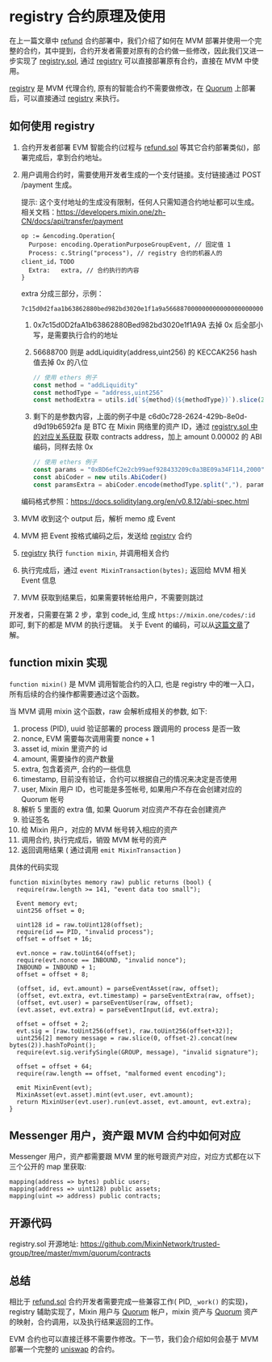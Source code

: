 # registry 合约原理及使用

在上一篇文章中 [refund](./refund) 合约部署中，我们介绍了如何在 MVM 部署并使用一个完整的合约，其中提到，合约开发者需要对原有的合约做一些修改，因此我们又进一步实现了 [registry.sol](#开源代码), 通过 [registry](#开源代码) 可以直接部署原有合约，直接在 MVM 中使用。

[registry](#开源代码) 是 MVM 代理合约, 原有的智能合约不需要做修改，在 [Quorum](/testnet/join) 上部署后，可以直接通过 [registry](#开源代码) 来执行。

## 如何使用 registry

1. 合约开发者部署 EVM 智能合约(过程与 [refund.sol](./refund.html##refund-sol-源码) 等其它合约部署类似)，部署完成后，拿到合约地址。

2. 用户调用合约时，需要使用开发者生成的一个支付链接。支付链接通过 POST /payment 生成。

    提示: 这个支付地址的生成没有限制，任何人只需知道合约地址都可以生成。
    相关文档：<https://developers.mixin.one/zh-CN/docs/api/transfer/payment>

    ```golang
    op := &encoding.Operation{
      Purpose: encoding.OperationPurposeGroupEvent, // 固定值 1
      Process: c.String("process"), // registry 合约的机器人的 client_id，TODO
      Extra:   extra, // 合约执行的内容
    }
    ```

    extra 分成三部分，示例：

    ```text
    7c15d0d2faa1b63862880bed982bd3020e1f1a9a56688700000000000000000000000000bd6efc2e2cb99aef928433209c0a3be09a34f11400000000000000000000000000000000000000000000000000000000000007d0
    ```

    1. 0x7c15d0D2faA1b63862880Bed982bd3020e1f1A9A 去掉 0x 后全部小写，是需要执行合约的地址
    2. 56688700 则是 addLiquidity(address,uint256) 的 KECCAK256 hash 值去掉 0x 的八位

        ```javascript
        // 使用 ethers 例子
        const method = "addLiquidity"
        const methodType = "address,uint256"
        const methodExtra = utils.id(`${method}(${methodType})`).slice(2, 10)
        ```

    3. 剩下的是参数内容，上面的例子中是 c6d0c728-2624-429b-8e0d-d9d19b6592fa 是 BTC 在 Mixin 网络里的资产 ID，通过 [registry.sol 中的对应关系获取](#messenger-用户-资产跟-mvm-合约中如何对应) 获取 contracts address，加上 amount 0.00002 的 ABI 编码，同样去除 0x

        ```javascript
        // 使用 ethers 例子
        const params = "0xBD6efC2e2cb99aef928433209c0a3BE09a34F114,2000"
        const abiCoder = new utils.AbiCoder()
        const paramsExtra = abiCoder.encode(methodType.split(","), params.split(",")).slice(2)
        ```

    编码格式参照：<https://docs.soliditylang.org/en/v0.8.12/abi-spec.html>

3. MVM 收到这个 output 后，解析 memo 成 Event
4. MVM 把 Event 按格式编码之后，发送给 [registry](#开源代码) 合约
5. [registry](#开源代码) 执行 `function mixin`, 并调用相关合约
6. 执行完成后，通过 `event MixinTransaction(bytes);`  返回给 MVM 相关 Event 信息
7. MVM 获取到结果后，如果需要转帐给用户，不需要则跳过

开发者，只需要在第 2 步，拿到 code_id, 生成 `https://mixin.one/codes/:id` 即可, 剩下的都是 MVM 的执行逻辑。 关于 Event 的编码，可以从[这篇文章](/guide/encoding.html#mtg-到-mvm-的编码格式)了解。

## function mixin 实现

`function mixin()` 是 MVM 调用智能合约的入口, 也是 registry 中的唯一入口，所有后续的合约操作都需要通过这个函数。

当 MVM 调用 mixin 这个函数，raw 会解析成相关的参数, 如下:

1. process (PID), uuid 验证部署的 process 跟调用的 process 是否一致
2. nonce, EVM 需要每次调用需要 nonce + 1
3. asset id, mixin 里资产的 id
4. amount, 需要操作的资产数量
5. extra, 包含着资产, 合约的一些信息
6. timestamp, 目前没有验证，合约可以根据自己的情况来决定是否使用
7. user, Mixin 用户 ID，也可能是多签帐号, 如果用户不存在会创建对应的 Quorum 帐号
8. 解析 5 里面的 extra 值, 如果 Quorum 对应资产不存在会创建资产
9. 验证签名
10. 给 Mixin 用户，对应的 MVM 帐号转入相应的资产
11. 调用合约, 执行完成后，销毁 MVM 帐号的资产
12. 返回调用结果 ( 通过调用 `emit MixinTransaction` )

具体的代码实现

```solidity
function mixin(bytes memory raw) public returns (bool) {
  require(raw.length >= 141, "event data too small");

  Event memory evt;
  uint256 offset = 0;

  uint128 id = raw.toUint128(offset);
  require(id == PID, "invalid process");
  offset = offset + 16;

  evt.nonce = raw.toUint64(offset);
  require(evt.nonce == INBOUND, "invalid nonce");
  INBOUND = INBOUND + 1;
  offset = offset + 8;

  (offset, id, evt.amount) = parseEventAsset(raw, offset);
  (offset, evt.extra, evt.timestamp) = parseEventExtra(raw, offset);
  (offset, evt.user) = parseEventUser(raw, offset);
  (evt.asset, evt.extra) = parseEventInput(id, evt.extra);

  offset = offset + 2;
  evt.sig = [raw.toUint256(offset), raw.toUint256(offset+32)];
  uint256[2] memory message = raw.slice(0, offset-2).concat(new bytes(2)).hashToPoint();
  require(evt.sig.verifySingle(GROUP, message), "invalid signature");

  offset = offset + 64;
  require(raw.length == offset, "malformed event encoding");

  emit MixinEvent(evt);
  MixinAsset(evt.asset).mint(evt.user, evt.amount);
  return MixinUser(evt.user).run(evt.asset, evt.amount, evt.extra);
}
```

## Messenger 用户，资产跟 MVM 合约中如何对应

Messenger 用户，资产都需要跟 MVM 里的帐号跟资产对应，对应方式都在以下三个公开的 map 里获取:

```solidity
mapping(address => bytes) public users;
mapping(address => uint128) public assets;
mapping(uint => address) public contracts;
```

## 开源代码

registry.sol 开源地址: <https://github.com/MixinNetwork/trusted-group/tree/master/mvm/quorum/contracts>

## 总结

相比于 [refund.sol](#开源代码) 合约开发者需要完成一些兼容工作( PID, `_work()` 的实现)，registry 辅助实现了，Mixin 用户与 [Quorum](/testnet/join) 帐户，mixin 资产与 [Quorum](/testnet/join) 资产的映射，合约调用，以及执行结果返回的工作。

EVM 合约也可以直接迁移不需要作修改。下一节，我们会介绍如何会基于 MVM 部署一个完整的 [uniswap](/guide/uniswap.html) 的合约。
